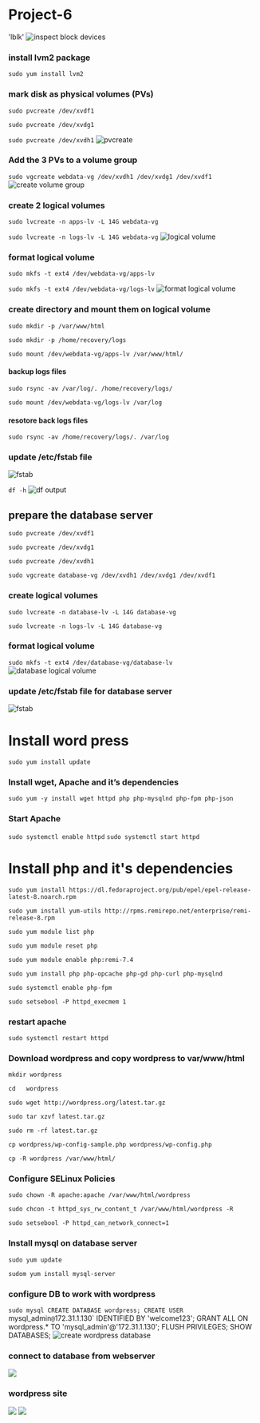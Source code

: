 # Project-6

'lblk'
![inspect block devices](/Images/lblk.jpg)

### install lvm2 package

`sudo yum install lvm2`

### mark disk as physical volumes (PVs)

`sudo pvcreate /dev/xvdf1`

`sudo pvcreate /dev/xvdg1`

`sudo pvcreate /dev/xvdh1`
![pvcreate](/Images/pvcreate.jpg)

### Add the 3 PVs to a volume group

`sudo vgcreate webdata-vg /dev/xvdh1 /dev/xvdg1 /dev/xvdf1`
![create volume group](/Images/volume%20group.jpg)

### create 2 logical volumes

`sudo lvcreate -n apps-lv -L 14G webdata-vg`

`sudo lvcreate -n logs-lv -L 14G webdata-vg`
![logical volume](/Images/logical%20volume.jpg)

### format logical volume

`sudo mkfs -t ext4 /dev/webdata-vg/apps-lv`

`sudo mkfs -t ext4 /dev/webdata-vg/logs-lv`
![format logical volume](/Images/format.jpg)

### create directory and mount them on logical volume

`sudo mkdir -p /var/www/html`

`sudo mkdir -p /home/recovery/logs`

`sudo mount /dev/webdata-vg/apps-lv /var/www/html/`

#### backup logs files

`sudo rsync -av /var/log/. /home/recovery/logs/`

`sudo mount /dev/webdata-vg/logs-lv /var/log`

#### resotore back logs files

`sudo rsync -av /home/recovery/logs/. /var/log`

### update /etc/fstab file

![fstab](/Images/fstab.jpg)

`df -h`
![df output](/Images/df-output.png)

## prepare the database server

`sudo pvcreate /dev/xvdf1`

`sudo pvcreate /dev/xvdg1`

`sudo pvcreate /dev/xvdh1`

`sudo vgcreate database-vg /dev/xvdh1 /dev/xvdg1 /dev/xvdf1`

### create logical volumes

`sudo lvcreate -n database-lv -L 14G database-vg`

`sudo lvcreate -n logs-lv -L 14G database-vg`

### format logical volume

`sudo mkfs -t ext4 /dev/database-vg/database-lv`
![database logical volume](/Images/database%20logical%20volume.png)

### update /etc/fstab file for database server

![fstab](/Images/fstab-database.png)

# Install word press

`sudo yum install update`

### Install wget, Apache and it’s dependencies

`sudo yum -y install wget httpd php php-mysqlnd php-fpm php-json`

### Start Apache

`sudo systemctl enable httpd`
`sudo systemctl start httpd`

# Install php and it's dependencies

`sudo yum install https://dl.fedoraproject.org/pub/epel/epel-release-latest-8.noarch.rpm`

`sudo yum install yum-utils http://rpms.remirepo.net/enterprise/remi-release-8.rpm`

`sudo yum module list php`

`sudo yum module reset php`

`sudo yum module enable php:remi-7.4`

`sudo yum install php php-opcache php-gd php-curl php-mysqlnd`

`sudo systemctl enable php-fpm`

`sudo setsebool -P httpd_execmem 1`

### restart apache

`sudo systemctl restart httpd`

### Download wordpress and copy wordpress to var/www/html

`mkdir wordpress`

`cd   wordpress`

`sudo wget http://wordpress.org/latest.tar.gz`

`sudo tar xzvf latest.tar.gz`

`sudo rm -rf latest.tar.gz`

`cp wordpress/wp-config-sample.php wordpress/wp-config.php`

`cp -R wordpress /var/www/html/`

### Configure SELinux Policies

`sudo chown -R apache:apache /var/www/html/wordpress`

`sudo chcon -t httpd_sys_rw_content_t /var/www/html/wordpress -R`

`sudo setsebool -P httpd_can_network_connect=1`

### Install mysql on database server

`sudo yum update`

`sudom yum install mysql-server`

### configure DB to work with wordpress

`sudo mysql
CREATE DATABASE wordpress;
CREATE USER `mysql_admin`@`172.31.1.130` IDENTIFIED BY 'welcome123';
GRANT ALL ON wordpress.\* TO 'mysql_admin'@'172.31.1.130';
FLUSH PRIVILEGES;
SHOW DATABASES;
![create wordpress database](/Images/wordpress-database.png)

### connect to database from webserver

![](/Images/connect-to-database-from-webserver.png)

### wordpress site

![](/Images/wordpress.jpg)
![](/Images/wordpress2.jpg)
